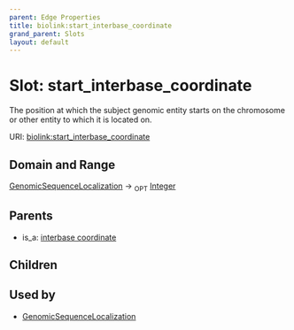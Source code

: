 ```yaml
---
parent: Edge Properties
title: biolink:start_interbase_coordinate
grand_parent: Slots
layout: default
---
```


# Slot: start_interbase_coordinate


The position at which the subject genomic entity starts on the chromosome or other entity to which it is located on.

URI: [biolink:start_interbase_coordinate](https://w3id.org/biolink/vocab/start_interbase_coordinate)

## Domain and Range

[GenomicSequenceLocalization](GenomicSequenceLocalization.md) ->  <sub>OPT</sub> [Integer](types/Integer.md)

## Parents

 *  is_a: [interbase coordinate](interbase_coordinate.md)

## Children


## Used by

 * [GenomicSequenceLocalization](GenomicSequenceLocalization.md)
